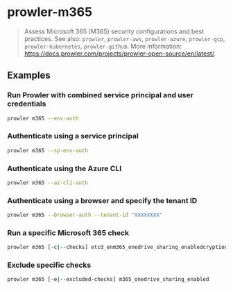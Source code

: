 # prowler-m365

> Assess Microsoft 365 (M365) security configurations and best practices. See also: `prowler`, `prowler-aws`, `prowler-azure`, `prowler-gcp`, `prowler-kubernetes`, `prowler-github`. More information: <https://docs.prowler.com/projects/prowler-open-source/en/latest/>.

## Examples

### Run Prowler with combined service principal and user credentials

```bash
prowler m365 --env-auth
```

### Authenticate using a service principal

```bash
prowler m365 --sp-env-auth
```

### Authenticate using the Azure CLI

```bash
prowler m365 --az-cli-auth
```

### Authenticate using a browser and specify the tenant ID

```bash
prowler m365 --browser-auth --tenant-id "XXXXXXXX"
```

### Run a specific Microsoft 365 check

```bash
prowler m365 [-c|--checks] etcd_enm365_onedrive_sharing_enabledcryption
```

### Exclude specific checks

```bash
prowler m365 [-e|--excluded-checks] m365_onedrive_sharing_enabled
```
